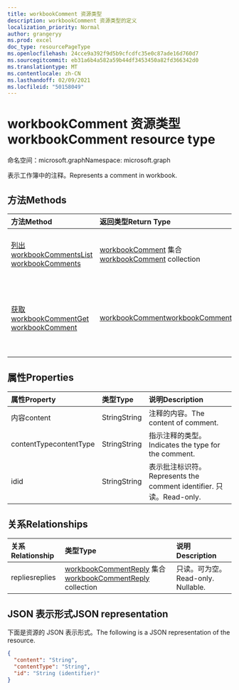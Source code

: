 ```yaml
---
title: workbookComment 资源类型
description: workbookComment 资源类型的定义
localization_priority: Normal
author: grangeryy
ms.prod: excel
doc_type: resourcePageType
ms.openlocfilehash: 24cce9a392f9d5b9cfcdfc35e0c87ade16d760d7
ms.sourcegitcommit: eb31a6b4a582a59b44df3453450a82fd366342d0
ms.translationtype: MT
ms.contentlocale: zh-CN
ms.lasthandoff: 02/09/2021
ms.locfileid: "50158049"
---
```

# <a name="workbookcomment-resource-type"></a><span data-ttu-id="781cb-103">workbookComment 资源类型</span><span class="sxs-lookup"><span data-stu-id="781cb-103">workbookComment resource type</span></span>

<span data-ttu-id="781cb-104">命名空间：microsoft.graph</span><span class="sxs-lookup"><span data-stu-id="781cb-104">Namespace: microsoft.graph</span></span>

<span data-ttu-id="781cb-105">表示工作簿中的注释。</span><span class="sxs-lookup"><span data-stu-id="781cb-105">Represents a comment in workbook.</span></span>

## <a name="methods"></a><span data-ttu-id="781cb-106">方法</span><span class="sxs-lookup"><span data-stu-id="781cb-106">Methods</span></span>

| <span data-ttu-id="781cb-107">方法</span><span class="sxs-lookup"><span data-stu-id="781cb-107">Method</span></span>       | <span data-ttu-id="781cb-108">返回类型</span><span class="sxs-lookup"><span data-stu-id="781cb-108">Return Type</span></span> | <span data-ttu-id="781cb-109">说明</span><span class="sxs-lookup"><span data-stu-id="781cb-109">Description</span></span> |
|:-------------|:------------|:------------|
| [<span data-ttu-id="781cb-110">列出 workbookComments</span><span class="sxs-lookup"><span data-stu-id="781cb-110">List workbookComments</span></span>](../api/workbook-list-comments.md) | <span data-ttu-id="781cb-111">[workbookComment](workbookComment.md) 集合</span><span class="sxs-lookup"><span data-stu-id="781cb-111">[workbookComment](workbookComment.md) collection</span></span> | <span data-ttu-id="781cb-112">获取 **workbookComment** 对象集合。</span><span class="sxs-lookup"><span data-stu-id="781cb-112">Get a **workbookComment** object collection.</span></span> |
| [<span data-ttu-id="781cb-113">获取 workbookComment</span><span class="sxs-lookup"><span data-stu-id="781cb-113">Get workbookComment</span></span>](../api/workbookcomment-get.md) | [<span data-ttu-id="781cb-114">workbookComment</span><span class="sxs-lookup"><span data-stu-id="781cb-114">workbookComment</span></span>](workbookcomment.md) | <span data-ttu-id="781cb-115">读取 **workbookComment** 对象的属性和关系。</span><span class="sxs-lookup"><span data-stu-id="781cb-115">Read the properties and relationships of a **workbookComment** object.</span></span> |

## <a name="properties"></a><span data-ttu-id="781cb-116">属性</span><span class="sxs-lookup"><span data-stu-id="781cb-116">Properties</span></span>

| <span data-ttu-id="781cb-117">属性</span><span class="sxs-lookup"><span data-stu-id="781cb-117">Property</span></span>     | <span data-ttu-id="781cb-118">类型</span><span class="sxs-lookup"><span data-stu-id="781cb-118">Type</span></span>        | <span data-ttu-id="781cb-119">说明</span><span class="sxs-lookup"><span data-stu-id="781cb-119">Description</span></span> |
|:-------------|:------------|:------------|
|<span data-ttu-id="781cb-120">内容</span><span class="sxs-lookup"><span data-stu-id="781cb-120">content</span></span>|<span data-ttu-id="781cb-121">String</span><span class="sxs-lookup"><span data-stu-id="781cb-121">String</span></span>|<span data-ttu-id="781cb-122">注释的内容。</span><span class="sxs-lookup"><span data-stu-id="781cb-122">The content of comment.</span></span>|
|<span data-ttu-id="781cb-123">contentType</span><span class="sxs-lookup"><span data-stu-id="781cb-123">contentType</span></span>|<span data-ttu-id="781cb-124">String</span><span class="sxs-lookup"><span data-stu-id="781cb-124">String</span></span>|<span data-ttu-id="781cb-125">指示注释的类型。</span><span class="sxs-lookup"><span data-stu-id="781cb-125">Indicates the type for the comment.</span></span>|
|<span data-ttu-id="781cb-126">id</span><span class="sxs-lookup"><span data-stu-id="781cb-126">id</span></span>|<span data-ttu-id="781cb-127">String</span><span class="sxs-lookup"><span data-stu-id="781cb-127">String</span></span>| <span data-ttu-id="781cb-128">表示批注标识符。</span><span class="sxs-lookup"><span data-stu-id="781cb-128">Represents the comment identifier.</span></span> <span data-ttu-id="781cb-129">只读。</span><span class="sxs-lookup"><span data-stu-id="781cb-129">Read-only.</span></span>|

## <a name="relationships"></a><span data-ttu-id="781cb-130">关系</span><span class="sxs-lookup"><span data-stu-id="781cb-130">Relationships</span></span>

| <span data-ttu-id="781cb-131">关系</span><span class="sxs-lookup"><span data-stu-id="781cb-131">Relationship</span></span> | <span data-ttu-id="781cb-132">类型</span><span class="sxs-lookup"><span data-stu-id="781cb-132">Type</span></span>        | <span data-ttu-id="781cb-133">说明</span><span class="sxs-lookup"><span data-stu-id="781cb-133">Description</span></span> |
|:-------------|:------------|:------------|
|<span data-ttu-id="781cb-134">replies</span><span class="sxs-lookup"><span data-stu-id="781cb-134">replies</span></span>|<span data-ttu-id="781cb-135">[workbookCommentReply](workbookcommentreply.md) 集合</span><span class="sxs-lookup"><span data-stu-id="781cb-135">[workbookCommentReply](workbookcommentreply.md) collection</span></span>| <span data-ttu-id="781cb-p102">只读。可为空。</span><span class="sxs-lookup"><span data-stu-id="781cb-p102">Read-only. Nullable.</span></span>|

## <a name="json-representation"></a><span data-ttu-id="781cb-138">JSON 表示形式</span><span class="sxs-lookup"><span data-stu-id="781cb-138">JSON representation</span></span>

<span data-ttu-id="781cb-139">下面是资源的 JSON 表示形式。</span><span class="sxs-lookup"><span data-stu-id="781cb-139">The following is a JSON representation of the resource.</span></span>

<!-- {
  "blockType": "resource",
  "optionalProperties": [

  ],
  "@odata.type": "microsoft.graph.workbookComment",
  "keyProperty": "id"
}-->

```json
{
  "content": "String",
  "contentType": "String",
  "id": "String (identifier)"
}
```

<!-- uuid: 16cd6b66-4b1a-43a1-adaf-3a886856ed98
2019-02-04 14:57:30 UTC -->
<!-- {
  "type": "#page.annotation",
  "description": "workbookComment resource",
  "keywords": "",
  "section": "documentation",
  "tocPath": ""
}-->

